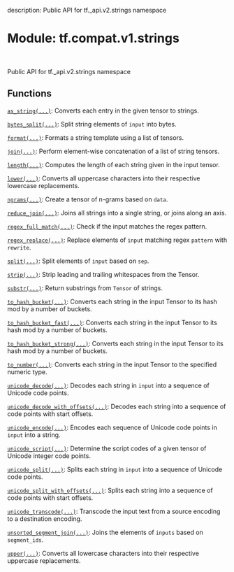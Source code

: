 description: Public API for tf._api.v2.strings namespace

<div itemscope itemtype="http://developers.google.com/ReferenceObject">
<meta itemprop="name" content="tf.compat.v1.strings" />
<meta itemprop="path" content="Stable" />
</div>

# Module: tf.compat.v1.strings

<!-- Insert buttons and diff -->

<table class="tfo-notebook-buttons tfo-api nocontent" align="left">

</table>



Public API for tf._api.v2.strings namespace



## Functions

[`as_string(...)`](../../../tf/strings/as_string.md): Converts each entry in the given tensor to strings.

[`bytes_split(...)`](../../../tf/strings/bytes_split.md): Split string elements of `input` into bytes.

[`format(...)`](../../../tf/strings/format.md): Formats a string template using a list of tensors.

[`join(...)`](../../../tf/strings/join.md): Perform element-wise concatenation of a list of string tensors.

[`length(...)`](../../../tf/compat/v1/strings/length.md): Computes the length of each string given in the input tensor.

[`lower(...)`](../../../tf/strings/lower.md): Converts all uppercase characters into their respective lowercase replacements.

[`ngrams(...)`](../../../tf/strings/ngrams.md): Create a tensor of n-grams based on `data`.

[`reduce_join(...)`](../../../tf/compat/v1/reduce_join.md): Joins all strings into a single string, or joins along an axis.

[`regex_full_match(...)`](../../../tf/strings/regex_full_match.md): Check if the input matches the regex pattern.

[`regex_replace(...)`](../../../tf/strings/regex_replace.md): Replace elements of `input` matching regex `pattern` with `rewrite`.

[`split(...)`](../../../tf/compat/v1/strings/split.md): Split elements of `input` based on `sep`.

[`strip(...)`](../../../tf/strings/strip.md): Strip leading and trailing whitespaces from the Tensor.

[`substr(...)`](../../../tf/compat/v1/strings/substr.md): Return substrings from `Tensor` of strings.

[`to_hash_bucket(...)`](../../../tf/compat/v1/string_to_hash_bucket.md): Converts each string in the input Tensor to its hash mod by a number of buckets.

[`to_hash_bucket_fast(...)`](../../../tf/strings/to_hash_bucket_fast.md): Converts each string in the input Tensor to its hash mod by a number of buckets.

[`to_hash_bucket_strong(...)`](../../../tf/strings/to_hash_bucket_strong.md): Converts each string in the input Tensor to its hash mod by a number of buckets.

[`to_number(...)`](../../../tf/compat/v1/string_to_number.md): Converts each string in the input Tensor to the specified numeric type.

[`unicode_decode(...)`](../../../tf/strings/unicode_decode.md): Decodes each string in `input` into a sequence of Unicode code points.

[`unicode_decode_with_offsets(...)`](../../../tf/strings/unicode_decode_with_offsets.md): Decodes each string into a sequence of code points with start offsets.

[`unicode_encode(...)`](../../../tf/strings/unicode_encode.md): Encodes each sequence of Unicode code points in `input` into a string.

[`unicode_script(...)`](../../../tf/strings/unicode_script.md): Determine the script codes of a given tensor of Unicode integer code points.

[`unicode_split(...)`](../../../tf/strings/unicode_split.md): Splits each string in `input` into a sequence of Unicode code points.

[`unicode_split_with_offsets(...)`](../../../tf/strings/unicode_split_with_offsets.md): Splits each string into a sequence of code points with start offsets.

[`unicode_transcode(...)`](../../../tf/strings/unicode_transcode.md): Transcode the input text from a source encoding to a destination encoding.

[`unsorted_segment_join(...)`](../../../tf/strings/unsorted_segment_join.md): Joins the elements of `inputs` based on `segment_ids`.

[`upper(...)`](../../../tf/strings/upper.md): Converts all lowercase characters into their respective uppercase replacements.

